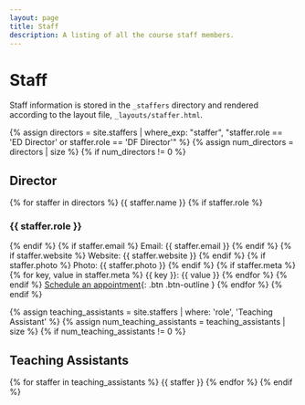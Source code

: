 ```yaml
---
layout: page
title: Staff
description: A listing of all the course staff members.
---
```


# Staff

Staff information is stored in the `_staffers` directory and rendered according to the layout file, `_layouts/staffer.html`.

{% assign directors = site.staffers | where_exp: "staffer", "staffer.role == 'ED Director' or staffer.role == 'DF Director'" %}
{% assign num_directors = directors | size %}
{% if num_directors != 0 %}
## Director

{% for staffer in directors %}
{{ staffer.name }}
{% if staffer.role %}
### {{ staffer.role }}
{% endif %}
{% if staffer.email %}
Email: {{ staffer.email }}
{% endif %}
{% if staffer.website %}
Website: {{ staffer.website }}
{% endif %}
{% if staffer.photo %}
Photo: {{ staffer.photo }}
{% endif %}
{% if staffer.meta %}
{% for key, value in staffer.meta %}
{{ key }}: {{ value }}
{% endfor %}
{% endif %}
[Schedule an appointment](#){: .btn .btn-outline }
{% endfor %}
{% endif %}



{% assign teaching_assistants = site.staffers | where: 'role', 'Teaching Assistant' %}
{% assign num_teaching_assistants = teaching_assistants | size %}
{% if num_teaching_assistants != 0 %}
## Teaching Assistants

{% for staffer in teaching_assistants %}
{{ staffer }}
{% endfor %}
{% endif %}
